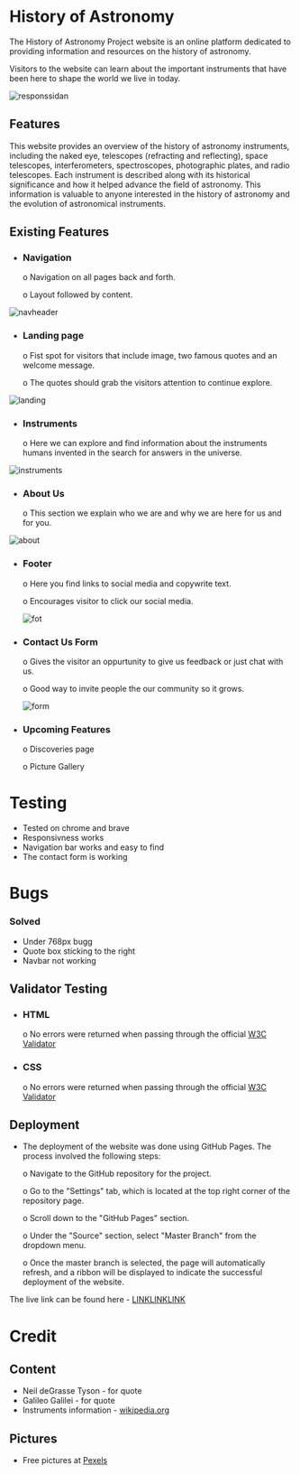 # History of Astronomy

The History of Astronomy Project website is an online platform dedicated to providing information and resources on the history of astronomy.

Visitors to the website can learn about the important instruments that have been here to shape the world we live in today.

![responssidan](https://user-images.githubusercontent.com/127848378/229921555-f13ea3f1-8c87-49c6-a047-f25a4d99bd51.png)





## Features
This website provides an overview of the history of astronomy instruments, including the naked eye, telescopes (refracting and reflecting), space telescopes, interferometers, spectroscopes, photographic plates, and radio telescopes. Each instrument is described along with its historical significance and how it helped advance the field of astronomy. This information is valuable to anyone interested in the history of astronomy and the evolution of astronomical instruments.

## Existing Features

* ### Navigation
    o Navigation on all pages back and forth.   

    o Layout followed by content.

![navheader](https://user-images.githubusercontent.com/127848378/229926006-ee27120c-72eb-4020-a9b4-3e536fffbff2.png)

 * ### Landing page
    o Fist spot for visitors that include image, two famous quotes and an welcome message.
    
    o The quotes should grab the visitors attention to continue explore.

![landing](https://user-images.githubusercontent.com/127848378/229927988-f91966e7-b498-4dc0-b090-0245aae9fd4f.png)


* ### Instruments
    o Here we can explore and find information about the instruments humans invented in the search for answers in the universe.
    

![instruments](https://user-images.githubusercontent.com/127848378/229928995-a169257b-e8e7-4363-803d-6cdf3e052b99.png)


* ### About Us
    o This section we explain who we are and why we are here for us and for you.


![about](https://user-images.githubusercontent.com/127848378/229930119-9d6acd06-d608-473a-82dc-68543ed05fa0.png)


* ### Footer
    o Here you find links to social media and copywrite text.

    o Encourages visitor to click our social media.

    ![fot](https://user-images.githubusercontent.com/127848378/229930757-f80e5b9c-0ea4-4116-9bee-cf6d98bf9680.png)



* ### Contact Us Form
    o Gives the visitor an oppurtunity to give us feedback or just chat with us.

    o Good way to invite people the our community so it grows.

    
    ![form](https://user-images.githubusercontent.com/127848378/229931464-12346a76-909e-448a-9f8a-2283cb471f91.png)


* ### Upcoming Features
    o Discoveries page
    
    o Picture Gallery


# Testing
* Tested on chrome and brave
* Responsivness works
* Navigation bar works and easy to find
* The contact form is working

# Bugs
### Solved
* Under 768px bugg
* Quote box sticking to the right
* Navbar not working
## Validator Testing

* ### HTML
    o No errors were returned when passing through the official [W3C Validator](https://validator.w3.org/nu/#textarea)

* ### CSS
    o No errors were returned when passing through the official [W3C Validator](https://jigsaw.w3.org/css-validator/#validate_by_input)

## Deployment

* The deployment of the website was done using GitHub Pages. The process involved the following steps:

    o Navigate to the GitHub repository for the project.

    o Go to the "Settings" tab, which is located at the top right corner of the repository page.

    o Scroll down to the "GitHub Pages" section.

    o Under the "Source" section, select "Master Branch" from the dropdown menu.

    o Once the master branch is selected, the page will automatically refresh, and a ribbon will be displayed to indicate the successful deployment of the website.


The live link can be found here - [LINKLINKLINK]()

# Credit
## Content
* Neil deGrasse Tyson - for quote
* Galileo Galilei - for quote
* Instruments information - [wikipedia.org](https://en.wikipedia.org/wiki/List_of_astronomical_instruments)

## Pictures
* Free pictures at [Pexels](https://www.pexels.com/)